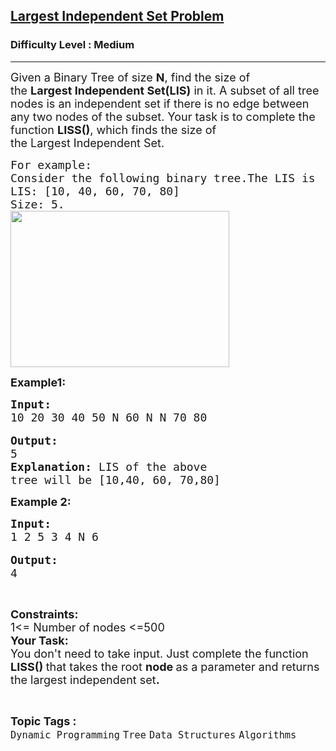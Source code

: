 <h2><a href="https://www.geeksforgeeks.org/problems/largest-independent-set-problem/1?itm_source=geeksforgeeks&itm_medium=article&itm_campaign=bottom_sticky_on_article">Largest Independent Set Problem</a></h2><h3>Difficulty Level : Medium</h3><hr><div class="problems_problem_content__Xm_eO"><p><span style="font-size:18px">Given a Binary Tree of size <strong>N</strong>, find the size of the&nbsp;<strong>Largest&nbsp;Independent&nbsp;Set(LIS)</strong> in it. A subset of all tree nodes is an independent set if there is no edge between any two nodes of the subset. Your task is to complete the function <strong>LISS()</strong>, which finds the size of the&nbsp;Largest&nbsp;Independent&nbsp;Set.</span></p>

<pre><span style="font-size:18px">For example:
Consider the following binary tree.The LIS is
LIS: [10, 40, 60, 70, 80]
Size: 5.
<img src="http://www.geeksforgeeks.org/wp-content/uploads/LargestIndependentSet.png" style="height:250px; width:350px">
</span></pre>

<p><span style="font-size:18px"><strong>Example1:</strong></span></p>

<pre><span style="font-size:18px"><strong>Input:</strong>
10 20 30 40 50 N 60 N N 70 80</span>

<span style="font-size:18px"><strong>Output:</strong>
5
<strong>Explanation:</strong> LIS of the above 
tree will be [10,40, 60, 70,80]</span></pre>

<p><strong><span style="font-size:18px">Example 2:</span></strong></p>

<pre><span style="font-size:18px"><strong>Input: </strong>
1 2 5 3 4 N 6</span>

<span style="font-size:18px"><strong>Output:</strong>
4</span></pre>

<p>&nbsp;</p>

<p><span style="font-size:18px"><strong>Constraints:</strong><br>
1&lt;= Number of nodes &lt;=500<br>
<strong>Your Task:</strong><br>
You don't need to take input. Just complete the function<strong> LISS() </strong>that takes the root <strong>node </strong>as a parameter and returns the largest independent set<strong>.</strong></span></p>
</div><br><p><span style=font-size:18px><strong>Topic Tags : </strong><br><code>Dynamic Programming</code>&nbsp;<code>Tree</code>&nbsp;<code>Data Structures</code>&nbsp;<code>Algorithms</code>&nbsp;